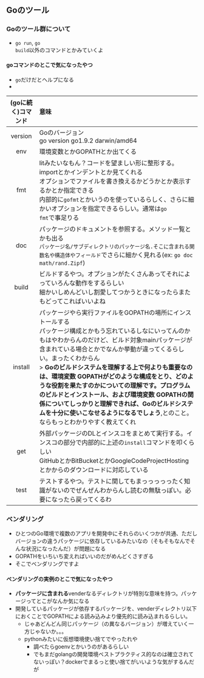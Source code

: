 ## Goのツール
### Goのツール群について
* <code>go run</code>, <code>go build</code>以外のコマンドとかみていくよ
#### goコマンドのとこで気になったやつ
* <code>go</code>だけだとヘルプになる
*
| (goに続く)コマンド | 意味 |
|:------------:|:------------|
| version | Goのバージョン <br> go version go1.9.2 darwin/amd64 |
| env | 環境変数とかGOPATHとか出てくる |
| fmt | litみたいなもん？コードを望ましい形に整形する。importとかインデントとか見てくれる<br>オプションでファイルを書き換えるかどうかとか表示するかとか指定できる<br>内部的に<code>gofmt</code>とかいうのを使っているらしく、さらに細かいオプションを指定できるらしい。通常は<code>go fmt</code>で事足りる |
| doc | パッケージのドキュメントを参照する。メソッド一覧とかも出る<br><code>パッケージ名/サブディレクトリのパッケージ名.そこに含まれる関数名や構造体やフィールド</code>でさらに細かく見れる(ex: <code>go doc math/rand.Zipf</code>) |
| build | ビルドするやつ。オプションがたくさんあってそれによっていろんな動作をするらしい<br>細かいしめんどいし割愛してつかうときになったらまたもどってこればいいよね |
| install | パッケージやら実行ファイルをGOPATHの場所にインストールする<br>パッケージ構成とかもう忘れているしなにいってんのかもはやわからんのだけど、ビルド対象mainパッケージが含まれている場合とかでなんか挙動が違ってくるらしい。まったくわからん<br> > <strong>Goのビルドシステムを理解する上で何よりも重要なのは、環境変数 GOPATHがどのような構成をとり、どのような役割を果たすのかについての理解です。プログラムのビルドとインストール、および環境変数 GOPATHの関係についてしっかりと理解できれば、Goのビルドシステムを十分に使いこなせるようになるでしょう</strong>,とのこと。ならもっとわかりやすく教えてくれ|
| get | 外部パッケージのDLとインスコをまとめて実行する。インスコの部分で内部的に上述の<code>install</code>コマンドを叩くらしい<br>GitHubとかBitBucketとかGoogleCodeProjectHostingとかからのダウンロードに対応している |
| test | テストするやつ。テストに関してもまっっっっったく知識がないのでぜんぜんわからんし読むの無駄っぽい。必要になったら戻ってくるわ |

### ベンダリング
* ひとつのGo環境で複数のアプリを開発中にそれらのいくつかが共通、ただしバージョンの違うパッケージに依存しているみたいなの（そもそもなんでそんな状況になったんだ）が問題になる
* GOPATHをいちいち変えればいいのだがめんどくさすぎる
* そこでベンダリングですよ
#### ベンダリングの実例のとこで気になったやつ
* <strong>パッケージに含まれる</strong>venderなるディレクトリが特別な意味を持つ。パッケージってとこがなんか気になる
* 開発しているパッケージが依存するパッケージを、venderディレクトリ以下におくことでGOPATHによる読み込みより優先的に読み込まれるらしい。
    * じゃあどんどん同じパッケージ（の異なるバージョン）が増えていく一方じゃないか。。。
    * pythonみたいに仮想環境使い捨てでやったれや
        * 調べたらgoenvとかいうのがあるらしい
        * でもまだgolangの開発環境ベストプラクティス的なのは確立されてないっぽい？dockerでまるっと使い捨てがいいような気がするんだが